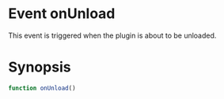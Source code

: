 # Event onUnload

This event is triggered when the plugin is about to be unloaded.

# Synopsis

```javascript
function onUnload()
```
